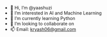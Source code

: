- 👋 Hi, I’m @yaashuzi
- 👀 I’m interested in AI and Machine Learning
- 🌱 I’m currently learning Python
- 💞️ I’m looking to collaborate on 
- 📫 Email: kryash06@gmail.com
  
